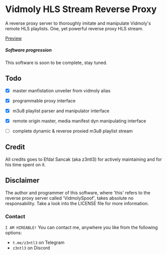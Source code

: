 # Vidmoly HLS Stream Reverse Proxy

A reverse proxy server to thoroughly imitate and manipulate Vidmoly's remote HLS playlists.
One, yet powerful reverse proxy HLS stream.

<a href="#todo">
Preview
</a>

##### Software progression

This software is soon to be complete, stay tuned.

## Todo

- [X] master manfistation unveiler from vidmoly alias
- [X] programmable proxy interface
- [X] m3u8 playlist parser and manipulator interface
- [X] remote origin master, media manifest dyn manipulating interface
- [ ] complete dynamic & reverse proxied m3u8 playlist stream


## Credit

All credits goes to Efdal Sancak (aka z3ntl3) for actively maintaining and for his time spent on it.



## Disclaimer

The author and programmer of this software, where 'this' refers to the reverse proxy server called 'VidmolySpoof', takes absolute no responsability. Take a look into the LICENSE file for more information.

### Contact
``I AM HIREABLE!``
You can contact me, anywhere you like from the following options:

- ``t.me/z3ntl3`` on Telegram
- ``z3ntl3`` on Discord
